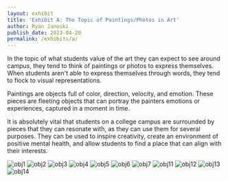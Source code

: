 ```yaml
---
layout: exhibit
title: 'Exhibit A: The Topic of Paintings/Photos in Art'
author: Ryan Janoski
publish_date: 2023-04-20
permalink: /exhibits/a/
---
```


In the topic of what students value of the art they can expect to see around campus, they tend to think of paintings or photos to express themselves. When students aren't able to express themselves through words, they tend to flock to visual representations.

Paintings are objects full of color, direction, velocity, and emotion. These pieces are fleeting objects that can portray the painters emotions or experiences, captured in a moment in time. 

It is absolutely vital that students on a college campus are surrounded by pieces that they can resonate with, as they can use them for several purposes. They can be used to inspire creativity, create an environment of positive mental health, and allow students to find a place that can align with their interests. 

![obj1](https://user-images.githubusercontent.com/77714306/234278570-d7ccbc90-c84e-4f1a-8ea3-c67f3bc536be.jpg)
![obj2](https://user-images.githubusercontent.com/77714306/234278578-3fd2170d-05e5-4185-a07c-f5c2f2a1aa21.jpg)
![obj3](https://user-images.githubusercontent.com/77714306/234278581-403f0b49-a3d5-4e72-8505-b56372f04ccd.jpg)
![obj4](https://user-images.githubusercontent.com/77714306/234278587-a164b26a-bc11-4db1-a021-42433fefa954.jpg)
![obj5](https://user-images.githubusercontent.com/77714306/234278592-f61616af-a0aa-4a5f-8837-dec1cca74a71.jpg)
![obj6](https://user-images.githubusercontent.com/77714306/234278600-28c4e6e8-1efd-4ac0-90f5-e08efff41b20.jpg)
![obj7](https://user-images.githubusercontent.com/77714306/234278606-fbc898c8-cc02-4e82-817b-dc78a3a0a2d1.jpg)
![obj11](https://user-images.githubusercontent.com/77714306/234278608-f634ffe4-9f27-4293-a694-8d6ff8431db1.jpg)
![obj12](https://user-images.githubusercontent.com/77714306/234278609-9d57c418-439c-4c73-b8df-62695f039640.jpg)
![obj13](https://user-images.githubusercontent.com/77714306/234278616-2d97e917-62d7-4195-8e75-9cb6c5f19626.jpg)
![obj14](https://user-images.githubusercontent.com/77714306/234278621-daa6c91f-541c-47a1-af94-c31c57ef27c6.jpg)
